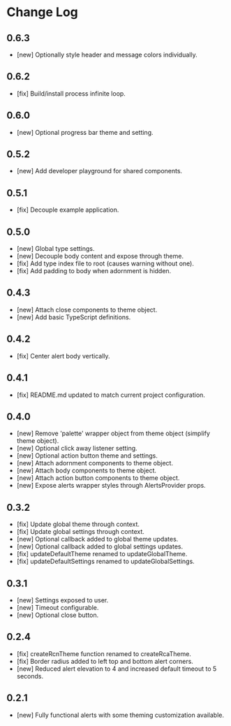 # Change Log

## 0.6.3
- [new] Optionally style header and message colors individually.

## 0.6.2
- [fix] Build/install process infinite loop.

## 0.6.0
- [new] Optional progress bar theme and setting.

## 0.5.2
- [new] Add developer playground for shared components.

## 0.5.1
- [fix] Decouple example application.

## 0.5.0
- [new] Global type settings.
- [new] Decouple body content and expose through theme.
- [fix] Add type index file to root (causes warning without one).
- [fix] Add padding to body when adornment is hidden.

## 0.4.3
- [new] Attach close components to theme object.
- [new] Add basic TypeScript definitions.

## 0.4.2
- [fix] Center alert body vertically.

## 0.4.1
- [fix] README.md updated to match current project configuration.

## 0.4.0
- [new] Remove 'palette' wrapper object from theme object (simplify theme object).
- [new] Optional click away listener setting.
- [new] Optional action button theme and settings.
- [new] Attach adornment components to theme object.
- [new] Attach body components to theme object.
- [new] Attach action button components to theme object.
- [new] Expose alerts wrapper styles through AlertsProvider props.

## 0.3.2
- [fix] Update global theme through context.
- [fix] Update global settings through context.
- [new] Optional callback added to global theme updates.
- [new] Optional callback added to global settings updates.
- [fix] updateDefaultTheme renamed to updateGlobalTheme.
- [fix] updateDefaultSettings renamed to updateGlobalSettings.

## 0.3.1
- [new] Settings exposed to user.
- [new] Timeout configurable.
- [new] Optional close button.

## 0.2.4
- [fix] createRcnTheme function renamed to createRcaTheme.
- [fix] Border radius added to left top and bottom alert corners.
- [new] Reduced alert elevation to 4 and increased default timeout to 5 seconds.

## 0.2.1
- [new] Fully functional alerts with some theming customization available.